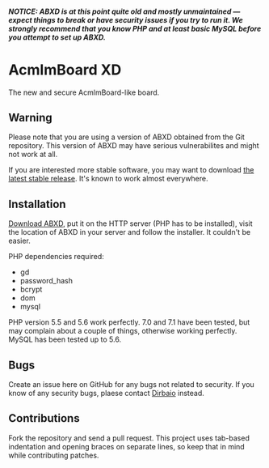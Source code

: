 ##### **NOTICE:** ABXD is at this point quite old and mostly unmaintained — expect things to break or have security issues if you try to run it. We strongly recommend that you know PHP and at least basic MySQL before you attempt to set up ABXD.

# AcmlmBoard XD

The new and secure AcmlmBoard-like board.

## Warning

Please note that you are using a version of ABXD obtained from the Git
repository. This version of ABXD may have serious vulnerabilites and
might not work at all.

If you are interested more stable software, you may want to download
[the latest stable release](https://github.com/ABXD/ABXD/releases). It's known to work almost everywhere.

## Installation

[Download ABXD](https://github.com/Dirbaio/ABXD/zipball/master), put it
on the HTTP server (PHP has to be installed), visit the location of
ABXD in your server and follow the installer. It couldn't be easier.

PHP dependencies required:
* gd
* password_hash
* bcrypt
* dom
* mysql

PHP version 5.5 and 5.6 work perfectly. 7.0 and 7.1 have been tested, but may complain about a couple of things, otherwise working perfectly. MySQL has been tested up to 5.6.

## Bugs

Create an issue here on GitHub for any bugs not related to security. If you
know of any security bugs, plaese contact [Dirbaio](https://github.com/Dirbaio) instead.

## Contributions

Fork the repository and send a pull request. This project uses tab-based
indentation and opening braces on separate lines, so keep that in mind while
contributing patches.
